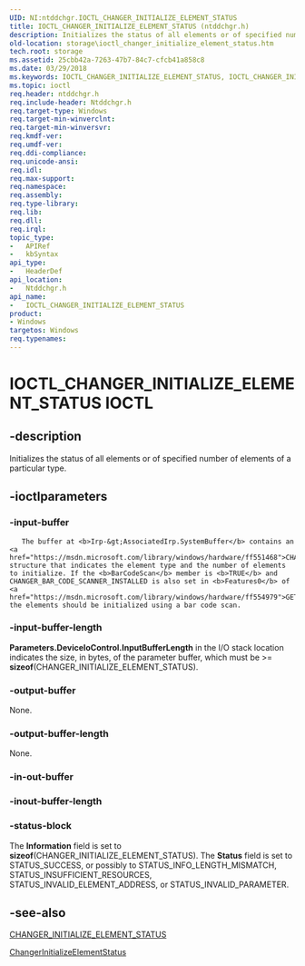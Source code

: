 ```yaml
---
UID: NI:ntddchgr.IOCTL_CHANGER_INITIALIZE_ELEMENT_STATUS
title: IOCTL_CHANGER_INITIALIZE_ELEMENT_STATUS (ntddchgr.h)
description: Initializes the status of all elements or of specified number of elements of a particular type.
old-location: storage\ioctl_changer_initialize_element_status.htm
tech.root: storage
ms.assetid: 25cbb42a-7263-47b7-84c7-cfcb41a858c8
ms.date: 03/29/2018
ms.keywords: IOCTL_CHANGER_INITIALIZE_ELEMENT_STATUS, IOCTL_CHANGER_INITIALIZE_ELEMENT_STATUS control, IOCTL_CHANGER_INITIALIZE_ELEMENT_STATUS control code [Storage Devices], k307_c36a7809-093c-4172-8443-58d178e9dd87.xml, ntddchgr/IOCTL_CHANGER_INITIALIZE_ELEMENT_STATUS, storage.ioctl_changer_initialize_element_status
ms.topic: ioctl
req.header: ntddchgr.h
req.include-header: Ntddchgr.h
req.target-type: Windows
req.target-min-winverclnt: 
req.target-min-winversvr: 
req.kmdf-ver: 
req.umdf-ver: 
req.ddi-compliance: 
req.unicode-ansi: 
req.idl: 
req.max-support: 
req.namespace: 
req.assembly: 
req.type-library: 
req.lib: 
req.dll: 
req.irql: 
topic_type:
-	APIRef
-	kbSyntax
api_type:
-	HeaderDef
api_location:
-	Ntddchgr.h
api_name:
-	IOCTL_CHANGER_INITIALIZE_ELEMENT_STATUS
product:
- Windows
targetos: Windows
req.typenames: 
---
```


# IOCTL_CHANGER_INITIALIZE_ELEMENT_STATUS IOCTL


## -description



Initializes the status of all elements or of specified number of elements of a particular type. 




## -ioctlparameters




### -input-buffer


       The buffer at <b>Irp-&gt;AssociatedIrp.SystemBuffer</b> contains an <a href="https://msdn.microsoft.com/library/windows/hardware/ff551468">CHANGER_INITIALIZE_ELEMENT_STATUS</a> structure that indicates the element type and the number of elements to initialize. If the <b>BarCodeScan</b> member is <b>TRUE</b> and CHANGER_BAR_CODE_SCANNER_INSTALLED is also set in <b>Features0</b> of <a href="https://msdn.microsoft.com/library/windows/hardware/ff554979">GET_CHANGER_PARAMETERS</a>, the elements should be initialized using a bar code scan. 


### -input-buffer-length

<b>Parameters.DeviceIoControl.InputBufferLength</b> in the I/O stack location indicates the size, in bytes, of the parameter buffer, which must be &gt;= <b>sizeof</b>(CHANGER_INITIALIZE_ELEMENT_STATUS). 


### -output-buffer

None.


### -output-buffer-length

None.


### -in-out-buffer








### -inout-buffer-length








### -status-block

The <b>Information</b> field is set to <b>sizeof</b>(CHANGER_INITIALIZE_ELEMENT_STATUS). The <b>Status</b> field is set to STATUS_SUCCESS, or possibly to STATUS_INFO_LENGTH_MISMATCH, STATUS_INSUFFICIENT_RESOURCES, STATUS_INVALID_ELEMENT_ADDRESS, or STATUS_INVALID_PARAMETER. 


## -see-also




<a href="https://msdn.microsoft.com/library/windows/hardware/ff551468">CHANGER_INITIALIZE_ELEMENT_STATUS</a>



<a href="https://msdn.microsoft.com/library/windows/hardware/ff551433">ChangerInitializeElementStatus</a>
 

 

